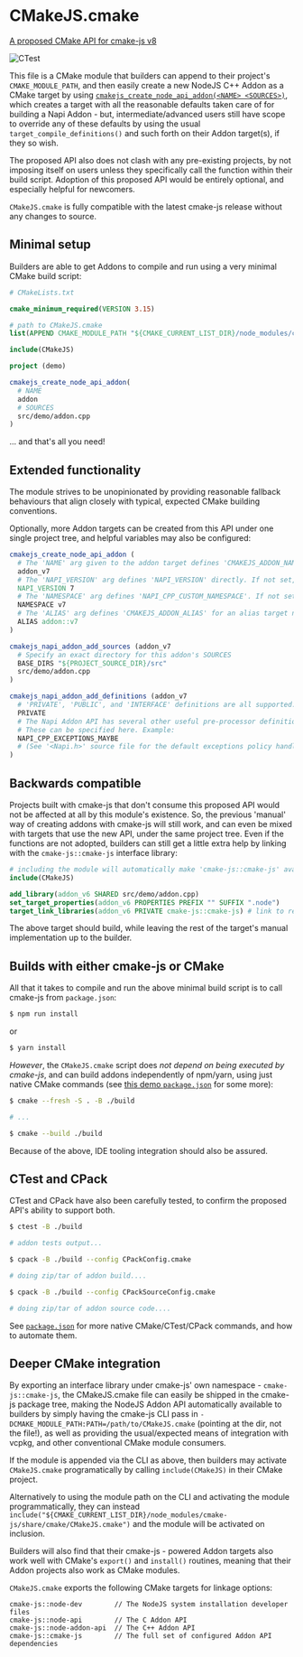 # CMakeJS.cmake

[A proposed CMake API for cmake-js v8](https://github.com/cmake-js/cmake-js/issues/310)

![CTest](https://github.com/nathanjhood/NapiAddon/actions/workflows/test.yaml/badge.svg)

This file is a CMake module that builders can append to their project's `CMAKE_MODULE_PATH`, and then easily create a new NodeJS C++ Addon as a CMake target by using [`cmakejs_create_node_api_addon(<NAME> <SOURCES>)`](https://github.com/nathanjhood/NapiAddon/tree/main#minimal-setup), which creates a target with all the reasonable defaults taken care of for building a Napi Addon - but, intermediate/advanced users still have scope to override any of these defaults by using the usual `target_compile_definitions()` and such forth on their Addon target(s), if they so wish.

The proposed API also does not clash with any pre-existing projects, by not imposing itself on users unless they specifically call the function within their build script. Adoption of this proposed API would be entirely optional, and especially helpful for newcomers.

`CMakeJS.cmake` is fully compatible with the latest cmake-js release without any changes to source.

## Minimal setup

Builders are able to get Addons to compile and run using a very minimal CMake build script:

```.cmake
# CMakeLists.txt

cmake_minimum_required(VERSION 3.15)

# path to CMakeJS.cmake
list(APPEND CMAKE_MODULE_PATH "${CMAKE_CURRENT_LIST_DIR}/node_modules/cmake-js/share/cmake")

include(CMakeJS)

project (demo)

cmakejs_create_node_api_addon(
  # NAME
  addon
  # SOURCES
  src/demo/addon.cpp
)

```

... and that's all you need!

## Extended functionality

The module strives to be unopinionated by providing reasonable fallback behaviours that align closely with typical, expected CMake building conventions.

Optionally, more Addon targets can be created from this API under one single project tree, and helpful variables may also be configured:

```.cmake
cmakejs_create_node_api_addon (
  # The 'NAME' arg given to the addon target defines 'CMAKEJS_ADDON_NAME'
  addon_v7
  # The 'NAPI_VERSION' arg defines 'NAPI_VERSION' directly. If not set, defaults to 8.
  NAPI_VERSION 7
  # The 'NAMESPACE' arg defines 'NAPI_CPP_CUSTOM_NAMESPACE'. If not set, the addon target name is used instead.
  NAMESPACE v7
  # The 'ALIAS' arg defines 'CMAKEJS_ADDON_ALIAS' for an alias target name. If not set, 'NAPI_CPP_CUSTOM_NAMESPACE' is used instead.
  ALIAS addon::v7
)

cmakejs_napi_addon_add_sources (addon_v7
  # Specify an exact directory for this addon's SOURCES
  BASE_DIRS "${PROJECT_SOURCE_DIR}/src"
  src/demo/addon.cpp
)

cmakejs_napi_addon_add_definitions (addon_v7
  # 'PRIVATE', 'PUBLIC', and 'INTERFACE' definitions are all supported.
  PRIVATE
  # The Napi Addon API has several other useful pre-processor definitions.
  # These can be specified here. Example:
  NAPI_CPP_EXCEPTIONS_MAYBE
  # (See '<Napi.h>' source file for the default exceptions policy handling.)
)
```

## Backwards compatible

Projects built with cmake-js that don't consume this proposed API would not be affected at all by this module's existence. So, the previous 'manual' way of creating addons with cmake-js will still work, and can even be mixed with targets that use the new API, under the same project tree. Even if the functions are not adopted, builders can still get a little extra help by linking with the `cmake-js::cmake-js` interface library:

```.cmake
# including the module will automatically make 'cmake-js::cmake-js' available...
include(CMakeJS)

add_library(addon_v6 SHARED src/demo/addon.cpp)
set_target_properties(addon_v6 PROPERTIES PREFIX "" SUFFIX ".node")
target_link_libraries(addon_v6 PRIVATE cmake-js::cmake-js) # link to resolve all dependencies!
```

The above target should build, while leaving the rest of the target's manual implementation up to the builder.

## Builds with either cmake-js or CMake

All that it takes to compile and run the above minimal build script is to call cmake-js from `package.json`:

```.sh
$ npm run install
```

or

```.sh
$ yarn install
```

_However_, the `CMakeJS.cmake` script does _not depend on being executed by cmake-js_, and can build addons independently of npm/yarn, using just native CMake commands (see [this demo `package.json`](https://github.com/nathanjhood/NapiAddon/blob/main/package.json) for some more):

```.sh
$ cmake --fresh -S . -B ./build

# ...

$ cmake --build ./build
```

Because of the above, IDE tooling integration should also be assured.

## CTest and CPack

CTest and CPack have also been carefully tested, to confirm the proposed API's ability to support both.

```.sh
$ ctest -B ./build

# addon tests output...
```

```.sh
$ cpack -B ./build --config CPackConfig.cmake

# doing zip/tar of addon build....

$ cpack -B ./build --config CPackSourceConfig.cmake

# doing zip/tar of addon source code....
```

See [`package.json`](https://github.com/nathanjhood/NapiAddon/blob/main/package.json) for more native CMake/CTest/CPack commands, and how to automate them.

## Deeper CMake integration

By exporting an interface library under cmake-js' own namespace - `cmake-js::cmake-js`, the CMakeJS.cmake file can easily be shipped in the cmake-js package tree, making the NodeJS Addon API automatically available to builders by simply having the cmake-js CLI pass in `-DCMAKE_MODULE_PATH:PATH=/path/to/CMakeJS.cmake` (pointing at the dir, not the file!), as well as providing the usual/expected means of integration with vcpkg, and other conventional CMake module consumers.

If the module is appended via the CLI as above, then builders may activate `CMakeJS.cmake` programatically by calling `include(CMakeJS)` in their CMake project.

Alternatively to using the module path on the CLI and activating the module programmatically, they can instead `include("${CMAKE_CURRENT_LIST_DIR}/node_modules/cmake-js/share/cmake/CMakeJS.cmake")` and the module will be activated on inclusion.

Builders will also find that their cmake-js - powered Addon targets also work well with CMake's `export()` and `install()` routines, meaning that their Addon projects also work as CMake modules.

`CMakeJS.cmake` exports the following CMake targets for linkage options:

```
cmake-js::node-dev        // The NodeJS system installation developer files
cmake-js::node-api        // The C Addon API
cmake-js::node-addon-api  // The C++ Addon API
cmake-js::cmake-js        // The full set of configured Addon API dependencies
```
